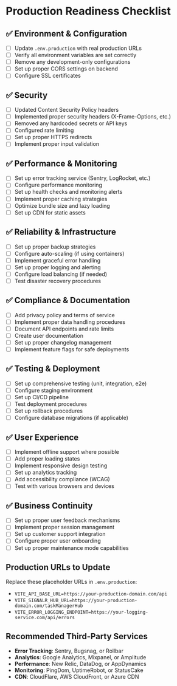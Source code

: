 # Production Readiness Checklist

## ✅ Environment & Configuration

- [ ] Update `.env.production` with real production URLs
- [ ] Verify all environment variables are set correctly
- [ ] Remove any development-only configurations
- [ ] Set up proper CORS settings on backend
- [ ] Configure SSL certificates

## ✅ Security

- [ ] Updated Content Security Policy headers
- [ ] Implemented proper security headers (X-Frame-Options, etc.)
- [ ] Removed any hardcoded secrets or API keys
- [ ] Configured rate limiting
- [ ] Set up proper HTTPS redirects
- [ ] Implement proper input validation

## ✅ Performance & Monitoring

- [ ] Set up error tracking service (Sentry, LogRocket, etc.)
- [ ] Configure performance monitoring
- [ ] Set up health checks and monitoring alerts
- [ ] Implement proper caching strategies
- [ ] Optimize bundle size and lazy loading
- [ ] Set up CDN for static assets

## ✅ Reliability & Infrastructure

- [ ] Set up proper backup strategies
- [ ] Configure auto-scaling (if using containers)
- [ ] Implement graceful error handling
- [ ] Set up proper logging and alerting
- [ ] Configure load balancing (if needed)
- [ ] Test disaster recovery procedures

## ✅ Compliance & Documentation

- [ ] Add privacy policy and terms of service
- [ ] Implement proper data handling procedures
- [ ] Document API endpoints and rate limits
- [ ] Create user documentation
- [ ] Set up proper changelog management
- [ ] Implement feature flags for safe deployments

## ✅ Testing & Deployment

- [ ] Set up comprehensive testing (unit, integration, e2e)
- [ ] Configure staging environment
- [ ] Set up CI/CD pipeline
- [ ] Test deployment procedures
- [ ] Set up rollback procedures
- [ ] Configure database migrations (if applicable)

## ✅ User Experience

- [ ] Implement offline support where possible
- [ ] Add proper loading states
- [ ] Implement responsive design testing
- [ ] Set up analytics tracking
- [ ] Add accessibility compliance (WCAG)
- [ ] Test with various browsers and devices

## ✅ Business Continuity

- [ ] Set up proper user feedback mechanisms
- [ ] Implement proper session management
- [ ] Set up customer support integration
- [ ] Configure proper user onboarding
- [ ] Set up proper maintenance mode capabilities

## Production URLs to Update

Replace these placeholder URLs in `.env.production`:

- `VITE_API_BASE_URL=https://your-production-domain.com/api`
- `VITE_SIGNALR_HUB_URL=https://your-production-domain.com/taskManagerHub`
- `VITE_ERROR_LOGGING_ENDPOINT=https://your-logging-service.com/api/errors`

## Recommended Third-Party Services

- **Error Tracking**: Sentry, Bugsnag, or Rollbar
- **Analytics**: Google Analytics, Mixpanel, or Amplitude
- **Performance**: New Relic, DataDog, or AppDynamics
- **Monitoring**: PingDom, UptimeRobot, or StatusCake
- **CDN**: CloudFlare, AWS CloudFront, or Azure CDN
